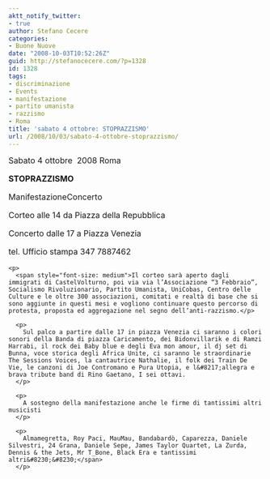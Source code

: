```yaml
---
aktt_notify_twitter:
- true
author: Stefano Cecere
categories:
- Buone Nuove
date: "2008-10-03T10:52:26Z"
guid: http://stefanocecere.com/?p=1328
id: 1328
tags:
- discriminazione
- Events
- manifestazione
- partito umanista
- razzismo
- Roma
title: 'sabato 4 ottobre: STOPRAZZISMO'
url: /2008/10/03/sabato-4-ottobre-stoprazzismo/
---
```


<div>
  <span style="font-size: medium">Sabato 4 ottobre  2008 Roma</p> 
  
  <p>
    <strong>STOPRAZZISMO</strong>
  </p>
  
  <p>
    ManifestazioneConcerto  
  </p>
  
  <p>
    Corteo alle 14 da Piazza della Repubblica
  </p>
  
  <p>
    Concerto dalle 17 a Piazza Venezia
  </p>
  
  <p>
    tel. Ufficio stampa 347 7887462
  </p>
  
  <p>
    </span></div> 
    
    <p>
      <span style="font-size: medium">Il corteo sarà aperto dagli immigrati di CastelVolturno, poi via via l’Associazione “3 Febbraio”, Socialismo Rivoluzionario, Partito Umanista, UniCobas, Centro delle Culture e le oltre 300 associazioni, comitati e realtà di base che si sono aggiunte in questi mesi e vogliono continuare questo percorso di protesta, proposta ed aggregazione nel segno dell’anti-razzismo.</p> 
      
      <p>
        Sul palco a partire dalle 17 in piazza Venezia ci saranno i colori sonori della Banda di piazza Caricamento, dei Bidonvillarik e di Ramzi Harrabi, il rock dei Baby blue e degli Eva mon amour, il dj set di Bunna, voce storica degli Africa Unite, ci saranno le straordinarie The Sessions Voices, la cantautrice Nathalie, il folk dei Train De Vie, le canzoni di Joe Contromano e Pura Utopia, e l&#8217;allegra e brava tribute band di Rino Gaetano, I sei ottavi.
      </p>
      
      <p>
        A sostegno della manifestazione anche le firme di tantissimi altri musicisti
      </p>
      
      <p>
        Almamegretta, Roy Paci, MauMau, Bandabardò, Caparezza, Daniele Silvestri, 24 Grana, Daniele Sepe, James Taylor Quartet, La Zurda, Dennis & the Jets, Mr T_Bone, Black Era e tantissimi altri&#8230;&#8230;</span>
      </p>
